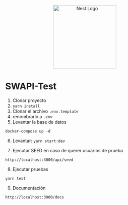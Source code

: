 <p align="center">
  <a href="http://nestjs.com/" target="blank"><img src="https://nestjs.com/img/logo-small.svg" width="200" alt="Nest Logo" /></a>
</p>


# SWAPI-Test

1. Clonar proyecto
2. ```yarn install```
3. Clonar el archivo ```.env.template```
4. renombrarlo a ```.env```
5. Levantar la base de datos
```
docker-compose up -d
```

6. Levantar: ```yarn start:dev```

7. Ejecutar SEED en caso de querer usuarios de prueba
```
http://localhost:3000/api/seed
```

8. Ejecutar pruebas
```
yarn test
```

9. Documentación
```
http://localhost:3000/docs
```


